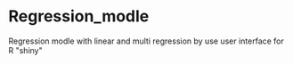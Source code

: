 # Regression_modle
Regression modle with linear and multi regression by use user interface for R "shiny"
<div>
  <img scr="https://github.com/omar01alaa/Regression_modle/assets/145704342/fc993491-abae-4ad5-9a38-3c5543251cd5">
</div>
